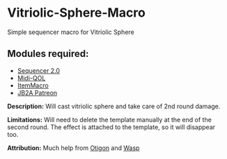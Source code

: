 # Vitriolic-Sphere-Macro
Simple sequencer macro for Vitriolic Sphere

## Modules required: 
- [Sequencer 2.0](https://github.com/fantasycalendar/FoundryVTT-Sequencer)
- [Midi-QOL](https://gitlab.com/tposney/midi-qol)
- [ItemMacro](https://github.com/Kekilla0/Item-Macro)
- [JB2A Patreon](https://www.patreon.com/JB2A/posts)

**Description:** Will cast vitriolic sphere and take care of 2nd round damage.

**Limitations:** Will need to delete the template manually at the end of the second round. The effect is attached to the template, so it will disappear too.

**Attribution:** Much help from [Otigon](https://github.com/otigon) and [Wasp](https://github.com/fantasycalendar) 
